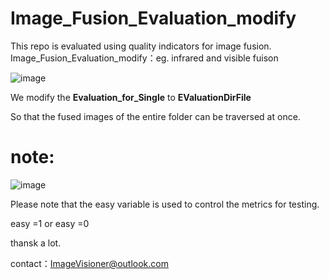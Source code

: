 # Image_Fusion_Evaluation_modify
This repo is evaluated using quality indicators for image fusion. 
 Image_Fusion_Evaluation_modify：eg. infrared and visible fuison 
 
![image](https://github.com/ImageVisioner/Image_Fusion_Evaluation_modify/assets/102503666/5280c99b-199f-48e5-b394-0e0937c3e280)

We modify the **Evaluation_for_Single** to  **EValuationDirFile**

So that the fused images of the entire folder can be traversed at once.  

# note:
![image](https://github.com/ImageVisioner/Image_Fusion_Evaluation_modify/assets/102503666/533d0cd0-6780-40dc-820a-5bab5d4ed9ec)

Please note that the easy variable is used to control the metrics for testing.


easy =1 or easy =0 


thansk a lot. 

contact：ImageVisioner@outlook.com
